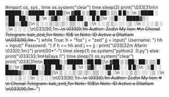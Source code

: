 #import  os, sys , time
os.system("clear")
time.sleep(2)
print("\033[31m\n          █████▒    ▒█████     ▒██   ██▒\n        ▓██   ▒    ▒██▒  ██▒   ▒▒ █ █▒░\n        ▒████ ░   ▒██░    ██▒    ░░█░\n        ░▓█▒  ░    ▒██   ██░    ░ █ █▒\n        ░▒█░       ░ ████▓▒░   ▒██▒▒██▒\n         ▒ ░       ░ ▒░▒░▒░    ▒▒ ░ ░▓ ░\n         ░           ░ ▒ ▒░    ░░   ░▒ ░\n         ░           ░ ░ ▒      ░    ░\n                       ░ ░      ░    ░\n\033[90;1m~~~~~~~~~~~~~~~~~~~~~~~~~~~~~~~~~~~~~~~~~~~~~~~~~\n \033[0;1m     Auther: Zed\n      My lion: 💔\n      Chenal Telegram: kak_zed_1\n      Note: 10$ \n      Note: ID Active a DllaKam \n\033[90;1m~~~~~~~~~~~~~~~~~~~~~~~~~~~~~~~~~~~~~~~~~~~~~~~~~")
while True:
	h = "fox"
	j = "zed"
	jj = input("  Username: ")
	hh = input("  Passowrd: ")
	if h == hh and j == jj :
		print("\033[32m Afarin \033[0;1m:)")
		print(50*"-")
		time.sleep(1)
		os.system("python2 .0.py")
	else:
		print("\033[33;1mHallaya !!")
		time.sleep(1)
		os.system("clear")
		print("\033[31m\n          █████▒    ▒█████     ▒██   ██▒\n        ▓██   ▒    ▒██▒  ██▒   ▒▒ █ █▒░\n        ▒████ ░   ▒██░    ██▒    ░░█░\n        ░▓█▒  ░    ▒██   ██░    ░ █ █▒\n        ░▒█░       ░ ████▓▒░   ▒██▒▒██▒\n         ▒ ░       ░ ▒░▒░▒░    ▒▒ ░ ░▓ ░\n         ░           ░ ▒ ▒░    ░░   ░▒ ░\n         ░           ░ ░ ▒      ░    ░\n                       ░ ░      ░    ░\n\033[90;1m~~~~~~~~~~~~~~~~~~~~~~~~~~~~~~~~~~~~~~~~~~~~~~~~~\n \033[0;1m     Auther: Zed\n      My lion: 💔\n      Chenal Telegram: kak_zed_1\n      Note: 10$\n      Note: ID Active a DllaKam \n\033[90;1m~~~~~~~~~~~~~~~~~~~~~~~~~~~~~~~~~~~~~~~~~~~~~~~~~")
